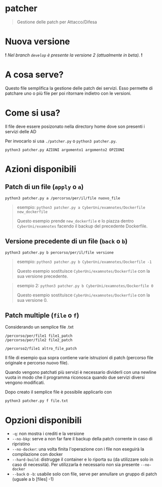 # patcher
> Gestione delle patch per Attacco/Difesa

# Nuova versione

**!** _Nel branch `develop` è presente la versione 2 (attualmente in beta)._ **!**

# A cosa serve?
Questo file semplifica la gestione delle patch dei servizi. Esso permette di patchare uno o più file per poi ritornare indietro con le versioni.

# Come si usa?
Il file deve essere posizonato nella directory home dove son presenti i servizi delle AD

Per invocarlo si usa `./patcher.py` o `python3 patcher.py`.
```Shell
python3 patcher.py AZIONI argomento1 argomento2 OPZIONI
```

# Azioni disponibili
## Patch di un file (`apply` o `a`)
```Shell
python3 patcher.py a /percorso/per/il/file nuovo_file
```

> esempio: `python3 patcher.py a CyberUni/examnotes/Dockerfile new_dockerfile`
>
> Questo esempio prende `new_dockerfile` e lo piazza dentro `CyberUni/examnotes` facendo il backup del precedente Dockerfile.

## Versione precedente di un file (`back` o `b`)
```Shell
python3 patcher.py b percorso/per/il/file versione
```

> esempio: `python3 patcher.py b CyberUni/examnotes/Dockerfile -1`
>
> Questo esempio sostituisce `CyberUni/examnotes/Dockerfile` con la sua versione precedente.

> esempio 2: `python3 patcher.py b CyberUni/examnotes/Dockerfile 0`
>
> Questo esempio sostituisce `CyberUni/examnotes/Dockerfile` con la sua versione 0.

## Patch multiple (`file` o `f`)
Considerando un semplice file .txt
```Plaintext
/percorso/per/file1 file1_patch
/percorso/per/file2 file2_patch

/percorso2/file1 altro_file_patch
```

Il file di esempio qua sopra contiene varie istruzioni di patch (percorso file originale e percorso nuovo file).

Quando vengono patchati più servizi è necessario dividerli con una newline vuota in modo che il programma riconosca quando due servizi diversi vengono modificati.

Dopo creato il semplice file è possibile applicarlo con

```Shell
python3 patcher.py f file.txt
```

# Opzioni disponibili
* `-q`: non mostra i crediti e la versione
* `--no-bkp`: serve a non far fare il backup della patch corrente in caso di ripristino
* `--no-docker`: una volta finita l'operazione con i file non eseguirà la compilazione con docker
* `--hard-build`: distrugge il container e lo riporta su (da utilizzare solo in caso di necessità). Per utilizzarla è necessario non sia presente `--no-docker`
* `--back` o `-b`: usabile solo con file, serve per annullare un gruppo di patch (uguale a b \[files\] -1)
